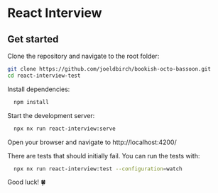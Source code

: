 # React Interview

## Get started

Clone the repository and navigate to the root folder:

```bash
git clone https://github.com/joeldbirch/bookish-octo-bassoon.git
cd react-interview-test
```

Install dependencies:

```bash
  npm install
```

Start the development server:

```bash
  npx nx run react-interview:serve
```

Open your browser and navigate to http://localhost:4200/

There are tests that should initially fail. You can run the tests with:

```bash
  npx nx run react-interview:test --configuration=watch
```

Good luck! 🍀
